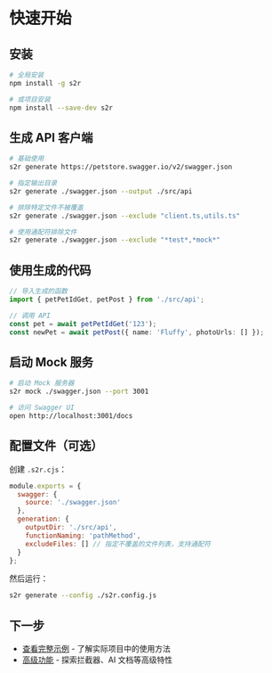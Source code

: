 # 快速开始

## 安装

```bash
# 全局安装
npm install -g s2r

# 或项目安装
npm install --save-dev s2r
```

## 生成 API 客户端

```bash
# 基础使用
s2r generate https://petstore.swagger.io/v2/swagger.json

# 指定输出目录
s2r generate ./swagger.json --output ./src/api

# 排除特定文件不被覆盖
s2r generate ./swagger.json --exclude "client.ts,utils.ts"

# 使用通配符排除文件
s2r generate ./swagger.json --exclude "*test*,*mock*"
```

## 使用生成的代码

```typescript
// 导入生成的函数
import { petPetIdGet, petPost } from './src/api';

// 调用 API
const pet = await petPetIdGet('123');
const newPet = await petPost({ name: 'Fluffy', photoUrls: [] });
```

## 启动 Mock 服务

```bash
# 启动 Mock 服务器
s2r mock ./swagger.json --port 3001

# 访问 Swagger UI
open http://localhost:3001/docs
```

## 配置文件（可选）

创建 `.s2r.cjs`：

```javascript
module.exports = {
  swagger: {
    source: './swagger.json'
  },
  generation: {
    outputDir: './src/api',
    functionNaming: 'pathMethod',
    excludeFiles: [] // 指定不覆盖的文件列表，支持通配符
  }
};
```

然后运行：

```bash
s2r generate --config ./s2r.config.js
```

## 下一步

- [查看完整示例](./example) - 了解实际项目中的使用方法
- [高级功能](./advanced) - 探索拦截器、AI 文档等高级特性